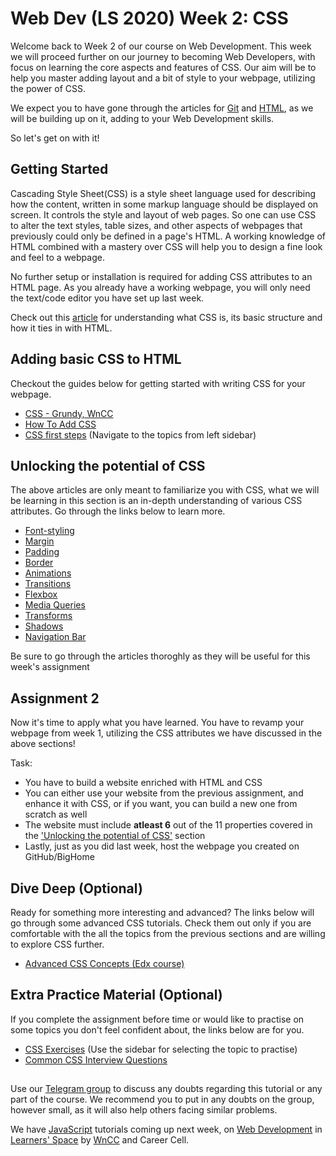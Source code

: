 # Web Dev (LS 2020) Week 2: CSS

Welcome back to Week 2 of our course on Web Development.
This week we will proceed further on our journey to becoming Web Developers, with focus on learning the core aspects and features of CSS. Our aim will be to help you master adding layout and a bit of style to your webpage, utilizing the power of CSS.

We expect you to have gone through the articles for [Git](https://github.com/wncc/learners-space/blob/master/Web%20Development/Week%201/Git.md) and [HTML](https://github.com/wncc/learners-space/blob/master/Web%20Development/Week%201/HTML.md), as we will be building up on it, adding to your Web Development skills.

So let's get on with it!


## Getting Started

Cascading Style Sheet(CSS) is a style sheet language used for describing how the content, written in some markup language should be displayed on screen. It controls the style and layout of web pages. So one can use CSS to alter the text styles, table sizes, and other aspects of webpages that previously could only be defined in a page's HTML. A working knowledge of HTML combined with a mastery over CSS will help you to design a fine look and feel to a webpage.

No further setup or installation is required for adding CSS attributes to an HTML page. As you already have a working webpage, you will only need the text/code editor you have set up last week.

Check out this [article](https://developer.mozilla.org/en-US/docs/Learn/CSS/First_steps/What_is_CSS) for understanding what CSS is, its basic structure and how it ties in with HTML.


## Adding basic CSS to HTML

Checkout the guides below for getting started with writing CSS for your webpage.

 - [CSS - Grundy, WnCC](https://www.wncc-iitb.org/wiki/index.php/CSS)
 - [How To Add CSS](https://www.w3schools.com/css/css_howto.asp)
 - [CSS first steps](https://developer.mozilla.org/en-US/docs/Learn/CSS/First_steps) (Navigate to the topics from left sidebar)
 
 
## Unlocking the potential of CSS

The above articles are only meant to familiarize you with CSS, what we will be learning in this section is an in-depth understanding of various CSS attributes. Go through the links below to learn more.

 - [Font-styling](https://developer.mozilla.org/en-US/docs/Learn/CSS/Styling_text)
 - [Margin](https://www.w3schools.com/css/css_margin.asp)
 - [Padding](https://www.w3schools.com/css/css_padding.asp)
 - [Border](https://www.w3schools.com/css/css_border.asp)
 - [Animations](https://www.w3schools.com/css/css3_animations.asp)
 - [Transitions](https://www.w3schools.com/css/css3_transitions.asp)
 - [Flexbox](https://www.w3schools.com/css/css3_flexbox.asp)
 - [Media Queries](https://www.w3schools.com/css/css_rwd_mediaqueries.asp)
 - [Transforms](https://www.w3schools.com/css/css3_3dtransforms.asp)
 - [Shadows](https://www.w3schools.com/css/css3_shadows.asp)
 - [Navigation Bar](https://www.w3schools.com/css/css_navbar.asp)
 
Be sure to go through the articles thoroghly as they will be useful for this week's assignment

## Assignment 2

Now it's time to apply what you have learned. You have to revamp your webpage from week 1, utilizing the CSS attributes we have discussed in the above sections!

Task:
 - You have to build a website enriched with HTML and CSS
 - You can either use your website from the previous assignment, and enhance it with CSS, or if you want, you can build a new one from scratch as well
 - The website must include __atleast 6__ out of the 11 properties covered in the ['Unlocking the potential of CSS'](https://github.com/wncc/learners-space/blob/master/Web%20Development/Week%202/CSS.md#unlocking-the-potential-of-css) section
 - Lastly, just as you did last week, host the webpage you created on GitHub/BigHome
 
 
## Dive Deep (Optional)

Ready for something more interesting and advanced? The links below will go through some advanced CSS tutorials. Check them out only if you are comfortable with the all the topics from the previous sections and are willing to explore CSS further.

 - [Advanced CSS Concepts (Edx course)](https://www.edx.org/course/advanced-css-concepts)


## Extra Practice Material (Optional)

If you complete the assignment before time or would like to practise on some topics you don't feel confident about, the links below are for you.
 - [CSS Exercises](https://www.w3schools.com/css/exercise.asp) (Use the sidebar for selecting the topic to practise)
 - [Common CSS Interview Questions](https://www.goskills.com/Development/Articles/CSS-interview-questions-answers)


##

Use our [Telegram group](https://t.me/joinchat/SOmrORRVjQmyIpCeUd-OYw) to discuss any doubts regarding this tutorial or any part of the course. We recommend you to put in any doubts on the group, however small, as it will also help others facing similar problems.

We have [JavaScript](https://github.com/wncc/learners-space/blob/master/Web%20Development/Week%203/JavaScript.md) tutorials coming up next week, on [Web Development](https://github.com/wncc/learners-space/tree/master/Web%20Development) in [Learners' Space](https://gymkhana.iitb.ac.in/~ugacademics/learnerspace_2020/index.php) by [WnCC](https://github.com/wncc) and Career Cell.
